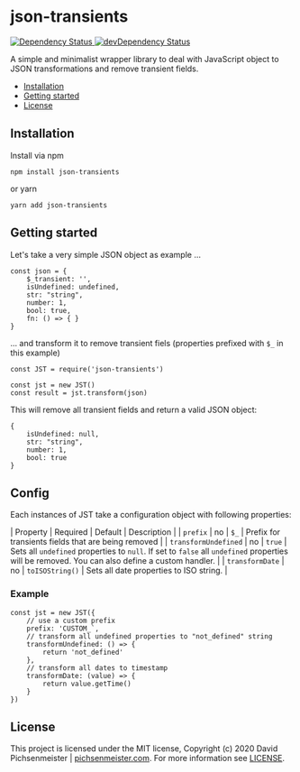 # json-transients

<a href="https://david-dm.org/pichsenmeister/json-transients">
    <img src="https://david-dm.org/pichsenmeister/json-transients.svg" alt="Dependency Status" />
</a>
<a href="https://david-dm.org/pichsenmeister/json-transients#info=devDependencies">
    <img src="https://david-dm.org/pichsenmeister/json-transients/dev-status.svg" alt="devDependency Status" />
</a>


A simple and minimalist wrapper library to deal with JavaScript object to JSON transformations and remove transient fields.

* [Installation](#installation)
* [Getting started](#getting-started)
* [License](#license)

## Installation

Install via npm

```
npm install json-transients
```

or yarn

```
yarn add json-transients
```

## Getting started

Let's take a very simple JSON object as example ...
```
const json = {
    $_transient: '',
    isUndefined: undefined,
    str: "string",
    number: 1,
    bool: true,
    fn: () => { }
}
```

... and transform it to remove transient fiels (properties prefixed with `$_` in this example)
```
const JST = require('json-transients')

const jst = new JST()
const result = jst.transform(json)
```

This will remove all transient fields and return a valid JSON object:

```
{
    isUndefined: null,
    str: "string",
    number: 1,
    bool: true
}
```

## Config

Each instances of JST take a configuration object with following properties:

| Property | Required | Default | Description |
| `prefix` | no | `$_` | Prefix for transients fields that are being removed |
| `transformUndefined` | no | `true` | Sets all `undefined` properties to `null`. If set to `false` all `undefined` properties will be removed. You can also define a custom handler. |
| `transformDate` | no | `toISOString()` | Sets all date properties to ISO string. |

### Example
```
const jst = new JST({
    // use a custom prefix
    prefix: 'CUSTOM_`,
    // transform all undefined properties to "not_defined" string
    transformUndefined: () => { 
        return 'not_defined'
    },
    // transform all dates to timestamp
    transformDate: (value) => { 
        return value.getTime()
    }
})
```

## License

This project is licensed under the MIT license, Copyright (c) 2020 David Pichsenmeister | [pichsenmeister.com](https://pichsenmeister.com). For more information see [LICENSE](LICENSE).